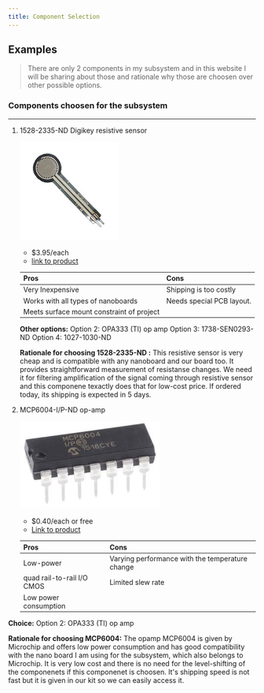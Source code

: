 ```yaml
---
title: Component Selection 
---
```


## Examples



> There are only 2 components in my subsystem and in this website I will be sharing about those and rationale why those are choosen over other possible options.


### Components choosen for the subsystem

****

1. 1528-2335-ND Digikey resistive sensor

    ![](MFG_166_sml.jpg)

    * $3.95/each
    * [link to product](https://www.digikey.com/en/products/detail/adafruit-industries-llc/166/7393589?gclsrc=aw.ds&gad_source=1&gad_campaignid=20232005509&gbraid=0AAAAADrbLliL8TzXuQg7x9tLNvO4PqNgi&gclid=CjwKCAjw0sfHBhB6EiwAQtv5qagfMTuvM6EWfkF-lDEyOs6MVN03ChBavjL6tKcwhR8kXR566HCPExoCmlEQAvD_BwE)

    | Pros                                      | Cons                                                             |
    | ----------------------------------------- | ---------------------------------------------------------------- |
    | Very Inexpensive                               | Shipping is too costly |
    | Works with all types of nanoboards                      | Needs special PCB layout.                                        |
    | Meets surface mount constraint of project |

    **Other options:** Option 2: OPA333 (TI) op amp
    Option 3: 1738-SEN0293-ND
    Option 4: 1027-1030-ND

    **Rationale for choosing 1528-2335-ND :** This resistive sensor is very cheap and is compatible with any nanoboard and our board too. It provides straightforward measurement of resistanse changes. We need it for filtering amplification of the signal coming through resistive sensor and this componene texactly does that for low-cost price. If ordered today, its shipping is expected in 5 days.

1. MCP6004-I/P-ND op-amp

    ![](images.jpeg)

    * $0.40/each or free
    * [Link to product](https://www.microchip.com/en-us/product/mcp6004)

    | Pros                                                              | Cons                |
    | ----------------------------------------------------------------- | ------------------- |
    | Low-power                                             | Varying performance with the temperature change      |
    | quad rail-to-rail I/O CMOS                                 | Limited slew rate |
    | Low power consumption |

**Choice:** Option 2: OPA333 (TI) op amp

**Rationale for choosing MCP6004:** The opamp MCP6004 is given by Microchip and offers low power consumption and has good compatibility with the nano board I am using for the subsystem, which also belongs to Microchip. It is very low cost and there is no need for the level-shifting of the componenets if this componenet is choosen. It's shipping speed is not fast but it is given in our kit so we can easily access it.